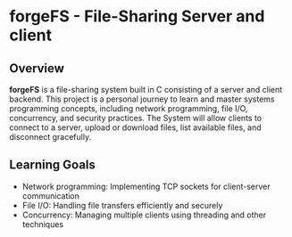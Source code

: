 # forgeFS - File-Sharing Server and client 

## Overview
**forgeFS** is a file-sharing system built in C consisting of a server and client backend. This project is a personal journey to learn and master systems programming concepts, including network programming, file I/O, concurrency, and security practices.
The System will allow clients to connect to a server, upload or download files, list available files, and disconnect gracefully. 

## Learning Goals
- Network programming: Implementing TCP sockets for client-server communication
- File I/O: Handling file transfers efficiently and securely
- Concurrency: Managing multiple clients using threading and other techniques
